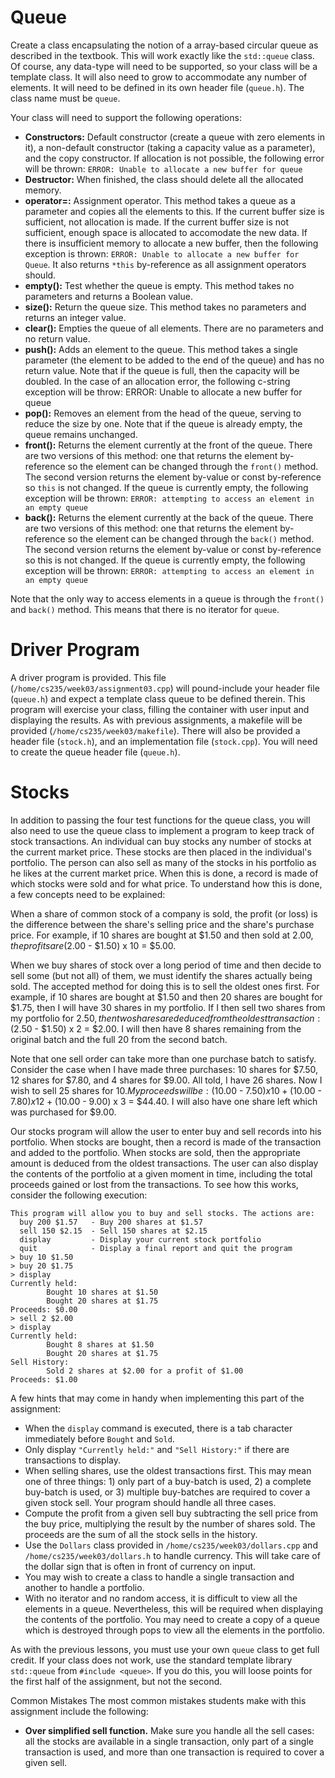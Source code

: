 # Queue
Create a class encapsulating the notion of a array-based circular queue as described in the textbook. This will work exactly like the `std::queue` class. Of course, any data-type will need to be supported, so your class will be a template class. It will also need to grow to accommodate any number of elements. It will need to be defined in its own header file (`queue.h`). The class name must be `queue`.

Your class will need to support the following operations:

- **Constructors:** Default constructor (create a queue with zero elements in it), a non-default constructor (taking a capacity value as a parameter), and the copy constructor. If allocation is not possible, the following error will be thrown:
`ERROR: Unable to allocate a new buffer for queue`
- **Destructor:** When finished, the class should delete all the allocated memory.
- **operator=:** Assignment operator. This method takes a queue as a parameter and copies all the elements to this. If the current buffer size is sufficient, not allocation is made. If the current buffer size is not sufficient, enough space is allocated to accomodate the new data. If there is insufficient memory to allocate a new buffer, then the following exception is thrown:
`ERROR: Unable to allocate a new buffer for Queue`. It also returns `*this` by-reference as all assignment operators should.
- **empty():** Test whether the queue is empty. This method takes no parameters and returns a Boolean value.
- **size():** Return the queue size. This method takes no parameters and returns an integer value.
- **clear():** Empties the queue of all elements. There are no parameters and no return value.
- **push():** Adds an element to the queue. This method takes a single parameter (the element to be added to the end of the queue) and has no return value. Note that if the queue is full, then the capacity will be doubled. In the case of an allocation error, the following c-string exception will be throw:
ERROR: Unable to allocate a new buffer for queue
- **pop():** Removes an element from the head of the queue, serving to reduce the size by one. Note that if the queue is already empty, the queue remains unchanged.
- **front():** Returns the element currently at the front of the queue. There are two versions of this method: one that returns the element by-reference so the element can be changed through the `front()` method. The second version returns the element by-value or const by-reference so `this` is not changed. If the queue is currently empty, the following exception will be thrown:
`ERROR: attempting to access an element in an empty queue`
- **back():** Returns the element currently at the back of the queue. There are two versions of this method: one that returns the element by-reference so the element can be changed through the `back()` method. The second version returns the element by-value or const by-reference so this is not changed. If the queue is currently empty, the following exception will be thrown:
`ERROR: attempting to access an element in an empty queue`

Note that the only way to access elements in a queue is through the `front()` and `back()` method. This means that there is no iterator for `queue`.

# Driver Program
A driver program is provided. This file (`/home/cs235/week03/assignment03.cpp`) will pound-include your header file (`queue.h`) and expect a template class queue to be defined therein. This program will exercise your class, filling the container with user input and displaying the results. As with previous assignments, a makefile will be provided (`/home/cs235/week03/makefile`). There will also be provided a header file (`stock.h`), and an implementation file (`stock.cpp`). You will need to create the queue header file (`queue.h`).

# Stocks
In addition to passing the four test functions for the queue class, you will also need to use the queue class to implement a program to keep track of stock transactions. An individual can buy stocks any number of stocks at the current market price. These stocks are then placed in the individual's portfolio. The person can also sell as many of the stocks in his portfolio as he likes at the current market price. When this is done, a record is made of which stocks were sold and for what price. To understand how this is done, a few concepts need to be explained:

When a share of common stock of a company is sold, the profit (or loss) is the difference between the share's selling price and the share's purchase price. For example, if 10 shares are bought at $1.50 and then sold at $2.00, the profits are ($2.00 - $1.50) x 10 = $5.00.

When we buy shares of stock over a long period of time and then decide to sell some (but not all) of them, we must identify the shares actually being sold. The accepted method for doing this is to sell the oldest ones first. For example, if 10 shares are bought at $1.50 and then 20 shares are bought for $1.75, then I will have 30 shares in my portfolio. If I then sell two shares from my portfolio for $2.50, then two shares are deduced from the oldest transaction: ($2.50 - $1.50) x 2 = $2.00. I will then have 8 shares remaining from the original batch and the full 20 from the second batch.

Note that one sell order can take more than one purchase batch to satisfy. Consider the case when I have made three purchases: 10 shares for $7.50, 12 shares for $7.80, and 4 shares for $9.00. All told, I have 26 shares. Now I wish to sell 25 shares for $10. My proceeds will be: ($10.00 - $7.50) x 10 + ($10.00 - $7.80) x 12 + ($10.00 - 9.00) x 3 = $44.40. I will also have one share left which was purchased for $9.00.

Our stocks program will allow the user to enter buy and sell records into his portfolio. When stocks are bought, then a record is made of the transaction and added to the portfolio. When stocks are sold, then the appropriate amount is deduced from the oldest transactions. The user can also display the contents of the portfolio at a given moment in time, including the total proceeds gained or lost from the transactions. To see how this works, consider the following execution:

```
This program will allow you to buy and sell stocks. The actions are:
  buy 200 $1.57   - Buy 200 shares at $1.57
  sell 150 $2.15  - Sell 150 shares at $2.15
  display         - Display your current stock portfolio
  quit            - Display a final report and quit the program
> buy 10 $1.50
> buy 20 $1.75
> display
Currently held:
        Bought 10 shares at $1.50
        Bought 20 shares at $1.75
Proceeds: $0.00
> sell 2 $2.00
> display
Currently held:
        Bought 8 shares at $1.50
        Bought 20 shares at $1.75
Sell History:
        Sold 2 shares at $2.00 for a profit of $1.00
Proceeds: $1.00
```
A few hints that may come in handy when implementing this part of the assignment:

- When the `display` command is executed, there is a tab character immediately before `Bought` and `Sold`.
- Only display `"Currently held:"` and `"Sell History:"` if there are transactions to display.
- When selling shares, use the oldest transactions first. This may mean one of three things: 1) only part of a buy-batch is used, 2) a complete buy-batch is used, or 3) multiple buy-batches are required to cover a given stock sell. Your program should handle all three cases.
- Compute the profit from a given sell buy subtracting the sell price from the buy price, multiplying the result by the number of shares sold. The proceeds are the sum of all the stock sells in the history.
- Use the `Dollars` class provided in `/home/cs235/week03/dollars.cpp` and `/home/cs235/week03/dollars.h` to handle currency. This will take care of the dollar sign that is often in front of currency on input.
- You may wish to create a class to handle a single transaction and another to handle a portfolio.
- With no iterator and no random access, it is difficult to view all the elements in a queue. Nevertheless, this will be required when displaying the contents of the portfolio. You may need to create a copy of a queue which is destroyed through pops to view all the elements in the portfolio.

As with the previous lessons, you must use your own `queue` class to get full credit. If your class does not work, use the standard template library `std::queue` from `#include <queue>`. If you do this, you will loose points for the first half of the assignment, but not the second.

Common Mistakes
The most common mistakes students make with this assignment include the following:

- **Over simplified sell function.** Make sure you handle all the sell cases: all the stocks are available in a single transaction, only part of a single transaction is used, and more than one transaction is required to cover a given sell.
